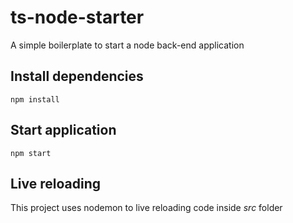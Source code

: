 # ts-node-starter
A simple boilerplate to start a node back-end application
## Install dependencies
`npm install`
## Start application
`npm start`
## Live reloading
This project uses nodemon to live reloading code inside *src* folder

